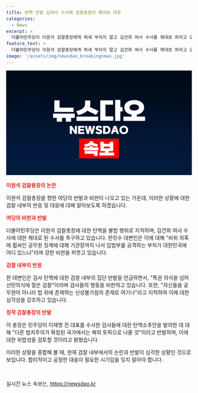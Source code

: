 ```yaml
---
title: 탄핵 반발 김여사 수사에 검찰총장이 제대로 대응
categories:
  - News
excerpt: >
  더불어민주당이 이원석 검찰총장에게 허세 부리지 말고 김건희 여사 수사를 제대로 하라고 요구하며, 검사 탄핵에 대한 반발을 피력하고 있다. 이에 대한 민주당 대변인은 검찰의 특권 의식을 넘어 선민 의식에 절한 것이라며 검찰 개혁의 필요성을 강조했다. 이원석 총장은 민주당의 탄핵 소추안에 대해 다른 법치주의가 확립된 국가에서는 해외 토픽으로 나올 것이라고 비판하며, 검토를 약속했다. 검찰 내부의 집단 반발에 대해선 대변인이 자신들을 법 위에 존재하는 신성불가침의 존재로 여기나라고 비판하며 검사 탄핵의 필요성을 강조했다.
feature_text: >
  더불어민주당이 이원석 검찰총장에게 허세 부리지 말고 김건희 여사 수사를 제대로 하라고 요구하며, 검사 탄핵에 대한 반발을 피력하고 있다. 이에 대한 민주당 대변인은 검찰의 특권 의식을 넘어 선민 의식에 절한 것이라며 검찰 개혁의 필요성을 강조했다. 이원석 총장은 민주당의 탄핵 소추안에 대해 다른 법치주의가 확립된 국가에서는 해외 토픽으로 나올 것이라고 비판하며, 검토를 약속했다. 검찰 내부의 집단 반발에 대해선 대변인이 자신들을 법 위에 존재하는 신성불가침의 존재로 여기나라고 비판하며 검사 탄핵의 필요성을 강조했다.
image: '/assets/img/newsdao_breakingnews.jpg'
---
```


<p><img src="/assets/img/newsdao_breakingnews.jpg" alt="firstkoreanews 속보" /></p>

<p><b><span style="color: #ee2323;">이원석 검찰총장의 논란</span></b></p>

<p>이원석 검찰총장을 향한 여당의 반발과 비판이 나오고 있는 가운데, 이러한 상황에 대한 검찰 내부의 반응 및 대응에 대해 알아보도록 하겠습니다.</p>

<p><b><span style="color: #ee2323;">여당의 비판과 반발</span></b></p>

<p>더불어민주당은 이원석 검찰총장에 대한 탄핵을 불법 행위로 지적하며, 김건희 여사 수사에 대한 제대로 된 수사를 촉구하고 있습니다. 한민수 대변인은 이에 대해 "비위 의혹에 휩싸인 공무원 징계에 대해 기관장까지 나서 입법부를 공격하는 부처가 대한민국에 어디 있느냐"라며 강한 비판을 퍼붓고 있습니다.</p>

<p><b><span style="color: #ee2323;">검찰 내부의 반응</span></b></p>

<p>한 대변인은 검사 탄핵에 대한 검찰 내부의 집단 반발을 언급하면서, "특권 의식을 넘어 선민의식에 절은 검찰"이라며 검사들의 행동을 비판하고 있습니다. 또한, "자신들을 공무원이 아니라 법 위에 존재하는 신성불가침의 존재로 여기나"라고 지적하여 이에 대한 심각성을 강조하고 있습니다.</p>

<p><b><span style="color: #ee2323;">정작 검찰총장의 반발</span></b></p>

<p>이 총장은 민주당이 이재명 전 대표를 수사한 검사들에 대한 탄핵소추안을 발의한 데 대해 "다른 법치주의가 확립된 국가에서는 해외 토픽으로 나올 것"이라고 반발하며, 이에 대한 위법성을 검토할 것이라고 밝혔습니다.</p>

<p>이러한 상황을 종합해 볼 때, 현재 검찰 내부에서의 논란과 반발이 심각한 상황인 것으로 보입니다. 합리적이고 공정한 대응이 필요한 시기임을 잊지 말아야 합니다. </p>

<p data-ke-size="size16">&nbsp;</p>
실시간 뉴스 속보는, <a href="https://newsdao.kr" rel="dofollow">https://newsdao.kr</a>


